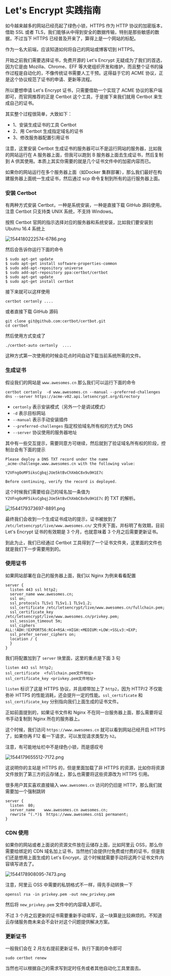 # Let's Encrypt 实践指南

如今越来越多的网站已经亮起了绿色小锁，HTTPS 作为 HTTP 协议的加密版本，借助 SSL 或者 TLS，我们能够从中得到安全的数据传输，特别是那些敏感的数据，不过当下 HTTPS 已经普及开来了，算得上是一个网站的标配。

作为一名大前端，应该知道如何将自己的网站或博客切到 HTTPS。

开始之前我们需要选择证书，免费开源的 Let's Encrypt 无疑成为了我们的首选，因为它是由 Mozilla、Chrome、EFF 等大佬组织开发和维护，而且整个证书的操作过程是自动化的，不像传统证书需要人工干预。这得益于它的 ACME 协议，正是这个协议规范了证书的申请、更新等流程。

所以要想申请 Let's Encrypt 证书，只需要借助一个实现了 ACME 协议的客户端即可，而官网推荐的正是 Certbot 这个工具，于是接下来我们就用 Certbot 来生成自己的证书。

其实整个过程很简单，大致如下：

* 1、安装生成证书的工具 Certbot
* 2、用 Certbot 生成指定域名的证书
* 3、修改服务器配置引用证书

注意，这里安装 Certbot 生成证书的服务器可以不是运行网站的服务器，比如我的网站运行在 A 服务器上面，但我可以跑到 B 服务器上面去生成证书，然后复制到 A 供其使用。本质上其实你需要的就是几个证书文件中的加密内容而已。

如果你的网站运行在多个服务器上面（如Docker 集群部署），那么我们最好在构建服务器上面统一生成证书，然后通过 scp 命令复制到所有的运行服务器上面。

### 安装 Certbot

有两种方式安装 Certbot，一种是系统安装，一种是直接下载 GitHub 源码使用。注意 Certbot 只支持类 UNIX 系统，不支持 Windows。

按照 Certbot 官网的指示选择对应的服务器和系统安装，比如我们要安装到 Ubutnu 16.4 系统上

![1544180222574-6786.png](./1544180222574-6786.png)

然后会告诉你运行下面的命令

```nginx
$ sudo apt-get update
$ sudo apt-get install software-properties-common
$ sudo add-apt-repository universe
$ sudo add-apt-repository ppa:certbot/certbot
$ sudo apt-get update
$ sudo apt-get install certbot 
```

接下来就可以这样使用

```nginx
certbot certonly ....
```

或者直接下载 GitHub 源码

```git
git clone git@github.com:certbot/certbot.git
cd certbot
```

然后使用方式变成了

```nginx
./certbot-auto certonly  ....
```

这种方式第一次使用的时候会花点时间自动下载当前系统所需的文件。

### 生成证书

假设我们的网站是 `www.awesomes.cn` 那么我们可以运行下面的命令

```nginx
certbot certonly  -d www.awesomes.cn --manual --preferred-challenges dns --server https://acme-v02.api.letsencrypt.org/directory 
```

* `certonly` 表示安装模式（另外一个是调试模式）
* `-d` 表示目标网站
* `--manual` 表示手动安装插件
* `--preferred-challenges` 指定校验域名所有权的方式为 DNS
* `--server` 协议使用的服务器地址

其中有一些交互提示，需要同意方可继续，然后就到了验证域名所有权的阶段，控制台会有下面的提示

```nginx
Please deploy a DNS TXT record under the name
_acme-challenge.www.awesomes.cn with the following value:

Y2VFngOoMF5iksCgbqjJUe5ktBvChXmbC8x9u9H1E7c

Before continuing, verify the record is deployed.
```

这个时候我们需要给自己的域名加一条值为 `Y2VFngOoMF5iksCgbqjJUe5ktBvChXmbC8x9u9H1E7c` 的 TXT 的解析。

![1544179373697-8891.png](./1544179373697-8891.png)

最终我们会收到一个生成证书成功的提示，证书被放到了 `/etc/letsencrypt/live/www.awesomes.cn/` 文件夹下面，并标明了有效期，目前 Let's Encrypt 证书的有效期是 3 个月，也就意味着 3 个月之后需要更新证书。

到此为止，我们已经通过 Certbot 工具得到了一个证书文件夹，这里面的文件也就是我们下一步需要用到的。

### 使用证书

如果网站部署在自己的服务器上面，我们以 Nginx 为例来看看配置

```nginx
server {
  listen 443 ssl http2;
  server_name www.awesomes.cn;
  ssl on;
  ssl_protocols TLSv1 TLSv1.1 TLSv1.2;
  ssl_certificate /etc/letsencrypt/live/www.awesomes.cn/fullchain.pem;
  ssl_certificate_key /etc/letsencrypt/live/www.awesomes.cn/privkey.pem;
  ssl_session_timeout 5m;
  ssl_ciphers ALL:!ADH:!EXPORT56:RC4+RSA:+HIGH:+MEDIUM:+LOW:+SSLv3:+EXP;
  ssl_prefer_server_ciphers on;
  location / {
  }
}
```

我们将配置加到了 `server` 块里面，这里的重点是下面 3 句

```nginx
listen 443 ssl http2;
ssl_certificate  <fullchain.pem文件地址>
ssl_certificate_key <privkey.pem文件地址>
```

`listen` 标识了这是 HTTPS 协议，并且顺带加上了 `http2`，因为 HTTP/2 不仅能弥补 HTTPS 的性能消耗，还会提升一定的性能。`ssl_certificate` 和 `ssl_certificate_key` 分别指向我们上面生成的证书文件。

正如前面提到的，如果证书文件和 Nginx 不在同一台服务器上面，那么需要将证书手动复制到 Nginx 所在的服务器上。

这个时候，我们访问 `https://www.awesomes.cn` 就可以看到网站已经开启 HTTPS 了，如果你再 F12 看一下请求，可以发现请求类型为 `h2`。

注意，有可能地址栏中不是绿色小锁，而是感叹号

![1544179655512-7172.png](./1544179655512-7172.png)

这说明你的主站是 HTTPS 的，但是里面加载了非 HTTPS 的资源，比如你将资源文件放到了第三方的云存储上，那么也需要将这些资源改为 HTTPS 引用。

很多用户其实喜欢直接输入 `www.awesomes.cn` 访问的仍旧是 HTTP，那么我们就需要加一个强制跳转

```nginx
server {
  listen  80;
  server_name    www.awesomes.cn awesomes.cn;
  rewrite ^(.*)$  https://www.awesomes.cn$1 permanent;
}
```

### CDN 使用

如果你的网站或者上面说的资源文件放在云储存上面，比如阿里云 OSS，那么你需要给绑定的 CDN 域名加上证书，当然他们会提供付免费或付费的证书，但是我们还是想用上面生成的 Let's Encrypt，这个时候就需要手动将这两个证书文件内容填写进去了。

![1544178908095-7473.png](./1544178908095-7473.png)

注意，阿里云 OSS 中需要的私钥格式不一样，得先手动转换一下

```nginx
openssl rsa -in privkey.pem -out new_privkey.pem
```

然后将 `new_privkey.pem` 文件中的内容填入即可。

不过 3 个月之后更新的证书需要重新手动填写，这一块算是比较麻烦的。不知道云存储服务商未来会不会针对这个问题提供解决方案。

### 更新证书

一般我们会在 2 月左右提前更新证书，执行下面的命令即可

```nginx
sudo certbot renew 
```

当然也可以根据自己的需求写到定时任务或者其他自动化工具里面去。